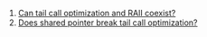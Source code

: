  1. [Can tail call optimization and RAII coexist?](https://stackoverflow.com/questions/17792887/can-tail-call-optimization-and-raii-co-exist)
 2. [Does shared pointer break tail call optimization?](https://stackoverflow.com/questions/46898912/does-shared-pointer-break-tail-call-optimization)

